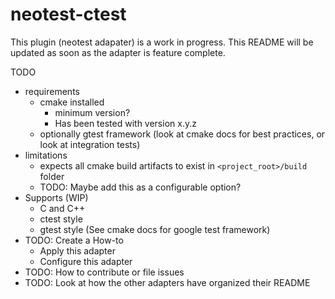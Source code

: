 # neotest-ctest

This plugin (neotest adapater) is a work in progress. This README will be updated
as soon as the adapter is feature complete.

TODO
- requirements
  - cmake installed
    - minimum version?
    - Has been tested with version x.y.z
  - optionally gtest framework (look at cmake docs for best practices, or look at integration tests)
- limitations
  - expects all cmake build artifacts to exist in `<project_root>/build` folder
  - TODO: Maybe add this as a configurable option?
- Supports (WIP)
  - C and C++
  - ctest style
  - gtest style (See cmake docs for google test framework)
- TODO: Create a How-to
  - Apply this adapter
  - Configure this adapter
- TODO: How to contribute or file issues
- TODO: Look at how the other adapters have organized their README
